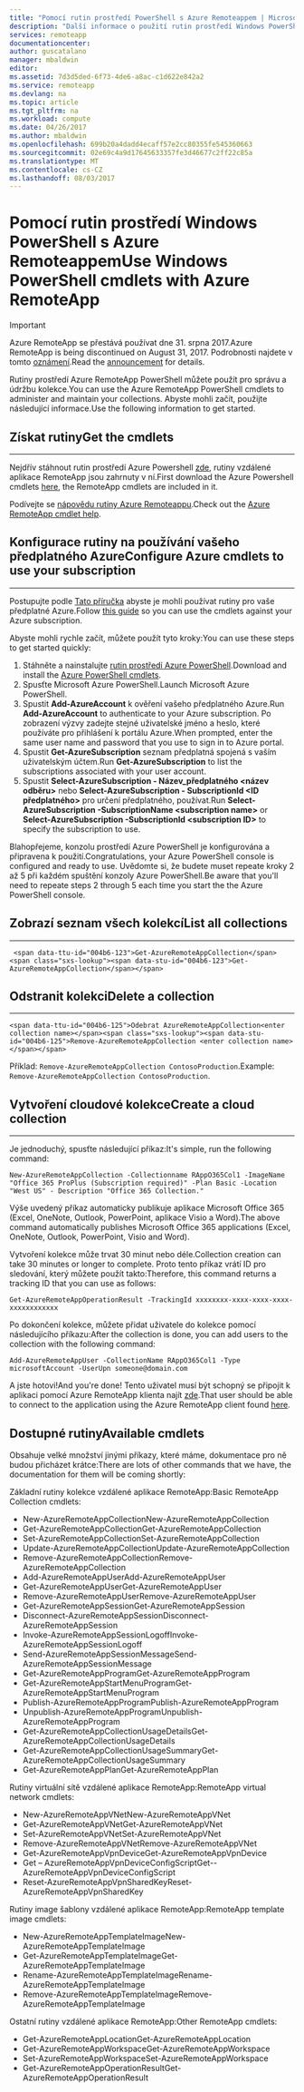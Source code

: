 ```yaml
---
title: "Pomocí rutin prostředí PowerShell s Azure Remoteappem | Microsoft Docs"
description: "Další informace o použití rutin prostředí Windows PowerShell v Azure Remoteappu."
services: remoteapp
documentationcenter: 
author: guscatalano
manager: mbaldwin
editor: 
ms.assetid: 7d3d5ded-6f73-4de6-a8ac-c1d622e842a2
ms.service: remoteapp
ms.devlang: na
ms.topic: article
ms.tgt_pltfrm: na
ms.workload: compute
ms.date: 04/26/2017
ms.author: mbaldwin
ms.openlocfilehash: 699b20a4dadd4ecaff57e2cc80355fe545360663
ms.sourcegitcommit: 02e69c4a9d17645633357fe3d46677c2ff22c85a
ms.translationtype: MT
ms.contentlocale: cs-CZ
ms.lasthandoff: 08/03/2017
---
```

# <a name="use-windows-powershell-cmdlets-with-azure-remoteapp"></a><span data-ttu-id="004b6-103">Pomocí rutin prostředí Windows PowerShell s Azure Remoteappem</span><span class="sxs-lookup"><span data-stu-id="004b6-103">Use Windows PowerShell cmdlets with Azure RemoteApp</span></span>
> [!IMPORTANT]
> <span data-ttu-id="004b6-104">Azure RemoteApp se přestává používat dne 31. srpna 2017.</span><span class="sxs-lookup"><span data-stu-id="004b6-104">Azure RemoteApp is being discontinued on August 31, 2017.</span></span> <span data-ttu-id="004b6-105">Podrobnosti najdete v tomto [oznámení](https://go.microsoft.com/fwlink/?linkid=821148).</span><span class="sxs-lookup"><span data-stu-id="004b6-105">Read the [announcement](https://go.microsoft.com/fwlink/?linkid=821148) for details.</span></span>
> 
> 

 <span data-ttu-id="004b6-106">Rutiny prostředí Azure RemoteApp PowerShell můžete použít pro správu a údržbu kolekce.</span><span class="sxs-lookup"><span data-stu-id="004b6-106">You can use the Azure RemoteApp PowerShell cmdlets to administer and maintain your collections.</span></span> <span data-ttu-id="004b6-107">Abyste mohli začít, použijte následující informace.</span><span class="sxs-lookup"><span data-stu-id="004b6-107">Use the following information to get started.</span></span>

## <a name="get-the-cmdlets"></a><span data-ttu-id="004b6-108">Získat rutiny</span><span class="sxs-lookup"><span data-stu-id="004b6-108">Get the cmdlets</span></span>
- - -
<span data-ttu-id="004b6-109">Nejdřív stáhnout rutin prostředí Azure Powershell [zde](http://go.microsoft.com/?linkid=9811175), rutiny vzdálené aplikace RemoteApp jsou zahrnuty v ní.</span><span class="sxs-lookup"><span data-stu-id="004b6-109">First download the Azure Powershell cmdlets [here](http://go.microsoft.com/?linkid=9811175), the RemoteApp cmdlets are included in it.</span></span> 

<span data-ttu-id="004b6-110">Podívejte se [nápovědu rutiny Azure Remoteappu](/powershell/module/azure?view=azuresmps-3.7.0).</span><span class="sxs-lookup"><span data-stu-id="004b6-110">Check out the [Azure RemoteApp cmdlet help](/powershell/module/azure?view=azuresmps-3.7.0).</span></span>

## <a name="configure-azure-cmdlets-to-use-your-subscription"></a><span data-ttu-id="004b6-111">Konfigurace rutiny na používání vašeho předplatného Azure</span><span class="sxs-lookup"><span data-stu-id="004b6-111">Configure Azure cmdlets to use your subscription</span></span>
- - -
<span data-ttu-id="004b6-112">Postupujte podle [Tato příručka](/powershell/azure/overview) abyste je mohli používat rutiny pro vaše předplatné Azure.</span><span class="sxs-lookup"><span data-stu-id="004b6-112">Follow [this guide](/powershell/azure/overview) so you can use the cmdlets against your Azure subscription.</span></span>

<span data-ttu-id="004b6-113">Abyste mohli rychle začít, můžete použít tyto kroky:</span><span class="sxs-lookup"><span data-stu-id="004b6-113">You can use these steps to get started quickly:</span></span>

1. <span data-ttu-id="004b6-114">Stáhněte a nainstalujte [rutin prostředí Azure PowerShell](http://go.microsoft.com/?linkid=9811175).</span><span class="sxs-lookup"><span data-stu-id="004b6-114">Download and install the [Azure PowerShell cmdlets](http://go.microsoft.com/?linkid=9811175).</span></span>
2. <span data-ttu-id="004b6-115">Spusťte Microsoft Azure PowerShell.</span><span class="sxs-lookup"><span data-stu-id="004b6-115">Launch Microsoft Azure PowerShell.</span></span>
3. <span data-ttu-id="004b6-116">Spustit **Add-AzureAccount** k ověření vašeho předplatného Azure.</span><span class="sxs-lookup"><span data-stu-id="004b6-116">Run **Add-AzureAccount** to authenticate to your Azure subscription.</span></span> <span data-ttu-id="004b6-117">Po zobrazení výzvy zadejte stejné uživatelské jméno a heslo, které používáte pro přihlášení k portálu Azure.</span><span class="sxs-lookup"><span data-stu-id="004b6-117">When prompted, enter the same user name and password that you use to sign in to Azure portal.</span></span>  
4. <span data-ttu-id="004b6-118">Spustit **Get-AzureSubscription** seznam předplatná spojená s vaším uživatelským účtem.</span><span class="sxs-lookup"><span data-stu-id="004b6-118">Run **Get-AzureSubscription** to list the subscriptions associated with your user account.</span></span> 
5. <span data-ttu-id="004b6-119">Spustit **Select-AzureSubscription - Název_předplatného &lt;název odběru&gt;**  nebo **Select-AzureSubscription - SubscriptionId &lt;ID předplatného&gt;**  pro určení předplatného, používat.</span><span class="sxs-lookup"><span data-stu-id="004b6-119">Run **Select-AzureSubscription -SubscriptionName &lt;subscription name&gt;** or **Select-AzureSubscription -SubscriptionId &lt;subscription ID&gt;** to specify the subscription to use.</span></span>

<span data-ttu-id="004b6-120">Blahopřejeme, konzolu prostředí Azure PowerShell je konfigurována a připravena k použití.</span><span class="sxs-lookup"><span data-stu-id="004b6-120">Congratulations, your Azure PowerShell console is configured and ready to use.</span></span> <span data-ttu-id="004b6-121">Uvědomte si, že budete muset repeate kroky 2 až 5 při každém spuštění konzoly Azure PowerShell.</span><span class="sxs-lookup"><span data-stu-id="004b6-121">Be aware that you'll need to repeate steps 2 through 5 each time you start the the Azure PowerShell console.</span></span>  


## <a name="list-all-collections"></a><span data-ttu-id="004b6-122">Zobrazí seznam všech kolekcí</span><span class="sxs-lookup"><span data-stu-id="004b6-122">List all collections</span></span>
- - -
     <span data-ttu-id="004b6-123">Get-AzureRemoteAppCollection</span><span class="sxs-lookup"><span data-stu-id="004b6-123">Get-AzureRemoteAppCollection</span></span>

## <a name="delete-a-collection"></a><span data-ttu-id="004b6-124">Odstranit kolekci</span><span class="sxs-lookup"><span data-stu-id="004b6-124">Delete a collection</span></span>
- - -
    <span data-ttu-id="004b6-125">Odebrat AzureRemoteAppCollection<enter collection name></span><span class="sxs-lookup"><span data-stu-id="004b6-125">Remove-AzureRemoteAppCollection <enter collection name></span></span>

<span data-ttu-id="004b6-126">Příklad: `Remove-AzureRemoteAppCollection ContosoProduction`.</span><span class="sxs-lookup"><span data-stu-id="004b6-126">Example:  `Remove-AzureRemoteAppCollection ContosoProduction`.</span></span>

## <a name="create-a-cloud-collection"></a><span data-ttu-id="004b6-127">Vytvoření cloudové kolekce</span><span class="sxs-lookup"><span data-stu-id="004b6-127">Create a cloud collection</span></span>
- - -
<span data-ttu-id="004b6-128">Je jednoduchý, spusťte následující příkaz:</span><span class="sxs-lookup"><span data-stu-id="004b6-128">It's simple, run the following command:</span></span>

    New-AzureRemoteAppCollection -Collectionname RAppO365Col1 -ImageName "Office 365 ProPlus (Subscription required)" -Plan Basic -Location "West US" - Description "Office 365 Collection."

<span data-ttu-id="004b6-129">Výše uvedený příkaz automaticky publikuje aplikace Microsoft Office 365 (Excel, OneNote, Outlook, PowerPoint, aplikace Visio a Word).</span><span class="sxs-lookup"><span data-stu-id="004b6-129">The above command automatically publishes Microsoft Office 365 applications (Excel, OneNote, Outlook, PowerPoint, Visio and Word).</span></span>

<span data-ttu-id="004b6-130">Vytvoření kolekce může trvat 30 minut nebo déle.</span><span class="sxs-lookup"><span data-stu-id="004b6-130">Collection creation can take 30 minutes or longer to complete.</span></span> <span data-ttu-id="004b6-131">Proto tento příkaz vrátí ID pro sledování, který můžete použít takto:</span><span class="sxs-lookup"><span data-stu-id="004b6-131">Therefore, this command returns a tracking ID that you can use as follows:</span></span>

    Get-AzureRemoteAppOperationResult -TrackingId xxxxxxxx-xxxx-xxxx-xxxx-xxxxxxxxxxxx

<span data-ttu-id="004b6-132">Po dokončení kolekce, můžete přidat uživatele do kolekce pomocí následujícího příkazu:</span><span class="sxs-lookup"><span data-stu-id="004b6-132">After the collection is done, you can add users to the collection with the following command:</span></span>

    Add-AzureRemoteAppUser -CollectionName RAppO365Col1 -Type microsoftAccount -UserUpn someone@domain.com

<span data-ttu-id="004b6-133">A jste hotovi!</span><span class="sxs-lookup"><span data-stu-id="004b6-133">And you're done!</span></span> <span data-ttu-id="004b6-134">Tento uživatel musí být schopný se připojit k aplikaci pomocí Azure RemoteApp klienta najít [zde](https://www.remoteapp.windowsazure.com/).</span><span class="sxs-lookup"><span data-stu-id="004b6-134">That user should be able to connect to the application using the Azure RemoteApp client found [here](https://www.remoteapp.windowsazure.com/).</span></span>

## <a name="available-cmdlets"></a><span data-ttu-id="004b6-135">Dostupné rutiny</span><span class="sxs-lookup"><span data-stu-id="004b6-135">Available cmdlets</span></span>
<span data-ttu-id="004b6-136">Obsahuje velké množství jinými příkazy, které máme, dokumentace pro ně budou přicházet krátce:</span><span class="sxs-lookup"><span data-stu-id="004b6-136">There are lots of other commands that we have, the documentation for them will be coming shortly:</span></span>

<span data-ttu-id="004b6-137">Základní rutiny kolekce vzdálené aplikace RemoteApp:</span><span class="sxs-lookup"><span data-stu-id="004b6-137">Basic RemoteApp Collection cmdlets:</span></span> 

* <span data-ttu-id="004b6-138">New-AzureRemoteAppCollection</span><span class="sxs-lookup"><span data-stu-id="004b6-138">New-AzureRemoteAppCollection</span></span>
* <span data-ttu-id="004b6-139">Get-AzureRemoteAppCollection</span><span class="sxs-lookup"><span data-stu-id="004b6-139">Get-AzureRemoteAppCollection</span></span>
* <span data-ttu-id="004b6-140">Set-AzureRemoteAppCollection</span><span class="sxs-lookup"><span data-stu-id="004b6-140">Set-AzureRemoteAppCollection</span></span>
* <span data-ttu-id="004b6-141">Update-AzureRemoteAppCollection</span><span class="sxs-lookup"><span data-stu-id="004b6-141">Update-AzureRemoteAppCollection</span></span>
* <span data-ttu-id="004b6-142">Remove-AzureRemoteAppCollection</span><span class="sxs-lookup"><span data-stu-id="004b6-142">Remove-AzureRemoteAppCollection</span></span>
* <span data-ttu-id="004b6-143">Add-AzureRemoteAppUser</span><span class="sxs-lookup"><span data-stu-id="004b6-143">Add-AzureRemoteAppUser</span></span>
* <span data-ttu-id="004b6-144">Get-AzureRemoteAppUser</span><span class="sxs-lookup"><span data-stu-id="004b6-144">Get-AzureRemoteAppUser</span></span>
* <span data-ttu-id="004b6-145">Remove-AzureRemoteAppUser</span><span class="sxs-lookup"><span data-stu-id="004b6-145">Remove-AzureRemoteAppUser</span></span>
* <span data-ttu-id="004b6-146">Get-AzureRemoteAppSession</span><span class="sxs-lookup"><span data-stu-id="004b6-146">Get-AzureRemoteAppSession</span></span>
* <span data-ttu-id="004b6-147">Disconnect-AzureRemoteAppSession</span><span class="sxs-lookup"><span data-stu-id="004b6-147">Disconnect-AzureRemoteAppSession</span></span>
* <span data-ttu-id="004b6-148">Invoke-AzureRemoteAppSessionLogoff</span><span class="sxs-lookup"><span data-stu-id="004b6-148">Invoke-AzureRemoteAppSessionLogoff</span></span>
* <span data-ttu-id="004b6-149">Send-AzureRemoteAppSessionMessage</span><span class="sxs-lookup"><span data-stu-id="004b6-149">Send-AzureRemoteAppSessionMessage</span></span>
* <span data-ttu-id="004b6-150">Get-AzureRemoteAppProgram</span><span class="sxs-lookup"><span data-stu-id="004b6-150">Get-AzureRemoteAppProgram</span></span>
* <span data-ttu-id="004b6-151">Get-AzureRemoteAppStartMenuProgram</span><span class="sxs-lookup"><span data-stu-id="004b6-151">Get-AzureRemoteAppStartMenuProgram</span></span>
* <span data-ttu-id="004b6-152">Publish-AzureRemoteAppProgram</span><span class="sxs-lookup"><span data-stu-id="004b6-152">Publish-AzureRemoteAppProgram</span></span>
* <span data-ttu-id="004b6-153">Unpublish-AzureRemoteAppProgram</span><span class="sxs-lookup"><span data-stu-id="004b6-153">Unpublish-AzureRemoteAppProgram</span></span>
* <span data-ttu-id="004b6-154">Get-AzureRemoteAppCollectionUsageDetails</span><span class="sxs-lookup"><span data-stu-id="004b6-154">Get-AzureRemoteAppCollectionUsageDetails</span></span>
* <span data-ttu-id="004b6-155">Get-AzureRemoteAppCollectionUsageSummary</span><span class="sxs-lookup"><span data-stu-id="004b6-155">Get-AzureRemoteAppCollectionUsageSummary</span></span>
* <span data-ttu-id="004b6-156">Get-AzureRemoteAppPlan</span><span class="sxs-lookup"><span data-stu-id="004b6-156">Get-AzureRemoteAppPlan</span></span>

<span data-ttu-id="004b6-157">Rutiny virtuální sítě vzdálené aplikace RemoteApp:</span><span class="sxs-lookup"><span data-stu-id="004b6-157">RemoteApp virtual network cmdlets:</span></span>

* <span data-ttu-id="004b6-158">New-AzureRemoteAppVNet</span><span class="sxs-lookup"><span data-stu-id="004b6-158">New-AzureRemoteAppVNet</span></span>
* <span data-ttu-id="004b6-159">Get-AzureRemoteAppVNet</span><span class="sxs-lookup"><span data-stu-id="004b6-159">Get-AzureRemoteAppVNet</span></span>
* <span data-ttu-id="004b6-160">Set-AzureRemoteAppVNet</span><span class="sxs-lookup"><span data-stu-id="004b6-160">Set-AzureRemoteAppVNet</span></span>
* <span data-ttu-id="004b6-161">Remove-AzureRemoteAppVNet</span><span class="sxs-lookup"><span data-stu-id="004b6-161">Remove-AzureRemoteAppVNet</span></span>
* <span data-ttu-id="004b6-162">Get-AzureRemoteAppVpnDevice</span><span class="sxs-lookup"><span data-stu-id="004b6-162">Get-AzureRemoteAppVpnDevice</span></span>
* <span data-ttu-id="004b6-163">Get – AzureRemoteAppVpnDeviceConfigScript</span><span class="sxs-lookup"><span data-stu-id="004b6-163">Get-- AzureRemoteAppVpnDeviceConfigScript</span></span>
* <span data-ttu-id="004b6-164">Reset-AzureRemoteAppVpnSharedKey</span><span class="sxs-lookup"><span data-stu-id="004b6-164">Reset-AzureRemoteAppVpnSharedKey</span></span>

<span data-ttu-id="004b6-165">Rutiny image šablony vzdálené aplikace RemoteApp:</span><span class="sxs-lookup"><span data-stu-id="004b6-165">RemoteApp template image cmdlets:</span></span>

* <span data-ttu-id="004b6-166">New-AzureRemoteAppTemplateImage</span><span class="sxs-lookup"><span data-stu-id="004b6-166">New-AzureRemoteAppTemplateImage</span></span>
* <span data-ttu-id="004b6-167">Get-AzureRemoteAppTemplateImage</span><span class="sxs-lookup"><span data-stu-id="004b6-167">Get-AzureRemoteAppTemplateImage</span></span>
* <span data-ttu-id="004b6-168">Rename-AzureRemoteAppTemplateImage</span><span class="sxs-lookup"><span data-stu-id="004b6-168">Rename-AzureRemoteAppTemplateImage</span></span>
* <span data-ttu-id="004b6-169">Remove-AzureRemoteAppTemplateImage</span><span class="sxs-lookup"><span data-stu-id="004b6-169">Remove-AzureRemoteAppTemplateImage</span></span>

<span data-ttu-id="004b6-170">Ostatní rutiny vzdálené aplikace RemoteApp:</span><span class="sxs-lookup"><span data-stu-id="004b6-170">Other RemoteApp cmdlets:</span></span>

* <span data-ttu-id="004b6-171">Get-AzureRemoteAppLocation</span><span class="sxs-lookup"><span data-stu-id="004b6-171">Get-AzureRemoteAppLocation</span></span>
* <span data-ttu-id="004b6-172">Get-AzureRemoteAppWorkspace</span><span class="sxs-lookup"><span data-stu-id="004b6-172">Get-AzureRemoteAppWorkspace</span></span>
* <span data-ttu-id="004b6-173">Set-AzureRemoteAppWorkspace</span><span class="sxs-lookup"><span data-stu-id="004b6-173">Set-AzureRemoteAppWorkspace</span></span>
* <span data-ttu-id="004b6-174">Get-AzureRemoteAppOperationResult</span><span class="sxs-lookup"><span data-stu-id="004b6-174">Get-AzureRemoteAppOperationResult</span></span>

